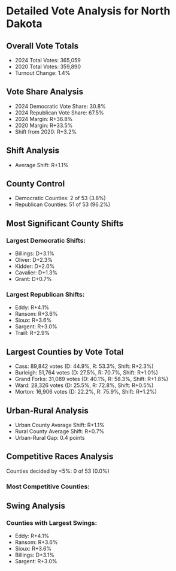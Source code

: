 # Detailed Vote Analysis for North Dakota

## Overall Vote Totals

* 2024 Total Votes: 365,059
* 2020 Total Votes: 359,890
* Turnout Change: 1.4%

## Vote Share Analysis

* 2024 Democratic Vote Share: 30.8%
* 2024 Republican Vote Share: 67.5%
* 2024 Margin: R+36.8%
* 2020 Margin: R+33.5%
* Shift from 2020: R+3.2%

## Shift Analysis

* Average Shift: R+1.1%

## County Control

* Democratic Counties: 2 of 53 (3.8%)
* Republican Counties: 51 of 53 (96.2%)

## Most Significant County Shifts

### Largest Democratic Shifts:
* Billings: D+3.1%
* Oliver: D+2.3%
* Kidder: D+2.0%
* Cavalier: D+1.3%
* Grant: D+0.7%

### Largest Republican Shifts:
* Eddy: R+4.1%
* Ransom: R+3.6%
* Sioux: R+3.6%
* Sargent: R+3.0%
* Traill: R+2.9%

## Largest Counties by Vote Total

* Cass: 89,842 votes (D: 44.9%, R: 53.3%, Shift: R+2.3%)
* Burleigh: 51,764 votes (D: 27.5%, R: 70.7%, Shift: R+1.0%)
* Grand Forks: 31,089 votes (D: 40.1%, R: 58.3%, Shift: R+1.8%)
* Ward: 28,326 votes (D: 25.5%, R: 72.8%, Shift: R+0.5%)
* Morton: 16,906 votes (D: 22.2%, R: 75.9%, Shift: R+1.2%)

## Urban-Rural Analysis

* Urban County Average Shift: R+1.1%
* Rural County Average Shift: R+0.7%
* Urban-Rural Gap: 0.4 points

## Competitive Races Analysis

Counties decided by <5%: 0 of 53 (0.0%)

### Most Competitive Counties:

## Swing Analysis

### Counties with Largest Swings:
* Eddy: R+4.1%
* Ransom: R+3.6%
* Sioux: R+3.6%
* Billings: D+3.1%
* Sargent: R+3.0%
